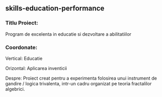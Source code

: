 ## skills-education-performance

### Titlu Proiect: 
Program de excelenta in educatie si dezvoltare a abilitatiilor

### Coordonate:
Vertical: Educatie

Orizontal: Aplicarea inventicii

Despre:
Proiect creat pentru a experimenta folosirea unui instrument de gandire / logica trivalenta, intr-un cadru organizat pe teoria
fractalilor algebrici.

